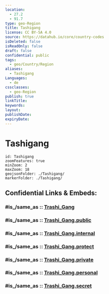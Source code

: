 ```yaml
---
location:
  - 27.2
  - 91.7
type: geo-Region
title: Tashigang
license: CC BY-SA 4.0
source: https://datahub.io/core/country-codes
isDeleted: false
isReadOnly: false
draft: false
confidential: public
tags:
  - geo/Country/Region
aliases:
  - Tashigang
Languages:
  - de
cssclasses:
  - geo-Region
publish: true
linkTitle:
keywords:
layout:
publishDate:
expiryDate:
---
```


# Tashigang

```leaflet
id: Tashigang
zoomFeatures: true 
minZoom: 2 
maxZoom: 18
geojsonFolder: ./Tashigang/
markerFolder: ./Tashigang/
```


## Confidential Links & Embeds: 

### #is_/same_as :: [Trashi_Gang](/_Standards/Earth/Continent/Asia/Indian_Subcontinent/Bhutan/Districts~Bhutan/Trashi_Gang.md) 

### #is_/same_as :: [Trashi_Gang.public](/_public/Earth/Continent/Asia/Indian_Subcontinent/Bhutan/Districts~Bhutan/Trashi_Gang.public.md) 

### #is_/same_as :: [Trashi_Gang.internal](/_internal/Earth/Continent/Asia/Indian_Subcontinent/Bhutan/Districts~Bhutan/Trashi_Gang.internal.md) 

### #is_/same_as :: [Trashi_Gang.protect](/_protect/Earth/Continent/Asia/Indian_Subcontinent/Bhutan/Districts~Bhutan/Trashi_Gang.protect.md) 

### #is_/same_as :: [Trashi_Gang.private](/_private/Earth/Continent/Asia/Indian_Subcontinent/Bhutan/Districts~Bhutan/Trashi_Gang.private.md) 

### #is_/same_as :: [Trashi_Gang.personal](/_personal/Earth/Continent/Asia/Indian_Subcontinent/Bhutan/Districts~Bhutan/Trashi_Gang.personal.md) 

### #is_/same_as :: [Trashi_Gang.secret](/_secret/Earth/Continent/Asia/Indian_Subcontinent/Bhutan/Districts~Bhutan/Trashi_Gang.secret.md)

